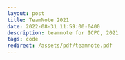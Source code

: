 ```yaml
---
layout: post
title: TeamNote 2021
date: 2022-08-31 11:59:00-0400
description: teamnote for ICPC, 2021
tags: code
redirect: /assets/pdf/teamnote.pdf
---
```

